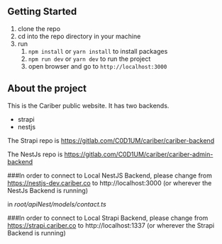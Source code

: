 ## Getting Started

1. clone the repo
2. cd into the repo directory in your machine
3. run
   1. `npm install` or `yarn install` to install packages
   2. `npm run dev` or `yarn dev` to run the project
   3. open browser and go to `http://localhost:3000`


## About the project

This is the Cariber public website. It has two backends.

   - strapi
   - nestjs
   
The Strapi repo is https://gitlab.com/C0D1UM/cariber/cariber-backend

The NestJs repo is https://gitlab.com/C0D1UM/cariber/cariber-admin-backend

###In order to connect to Local NestJS Backend,
please change from
https://nestjs-dev.cariber.co
to 
http://localhost:3000 (or wherever the NestJs Backend is running) 

in _root/apiNest/models/contact.ts_

###In order to connect to Local Strapi Backend,
please change from
https://strapi.cariber.co
to
http://localhost:1337 (or wherever the Strapi Backend is running)
